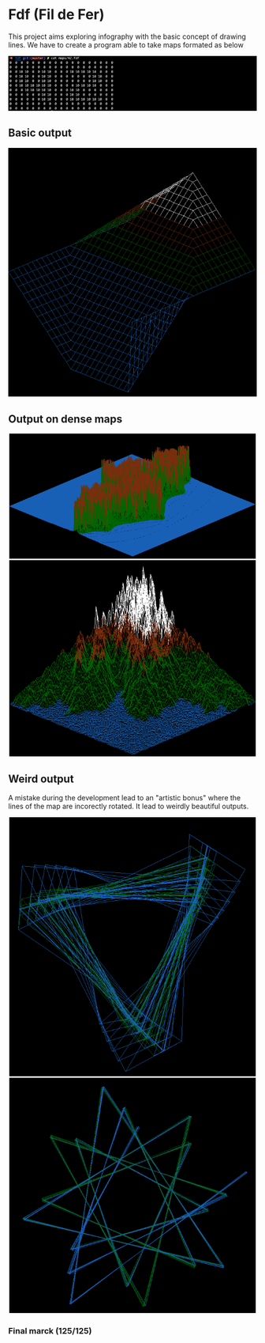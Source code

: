 # Fdf (Fil de Fer)

This project aims exploring infography with the basic concept of drawing lines. We have to create a program able to take maps formated as below 

<img src="imgs/file2.png" alt="drawing" width="800" />

## Basic output

<p align="center">
<img src="imgs/out1.png" alt="drawing" width="600" />
<p/>

## Output on dense maps

<p align="center">
<img src="imgs/out2.png" alt="drawing" width="500" />
<img src="imgs/out3.png" alt="drawing" width="500" />
<p/>

## Weird output

A mistake during the development lead to an "artistic bonus" where the lines of the map are incorectly rotated. It lead to weirdly beautiful outputs.

<p align="center">
<img src="imgs/weird1.png" alt="drawing" width="500" />
<img src="imgs/weird2.png" alt="drawing" width="500" />
<p/>

### Final marck (125/125)
